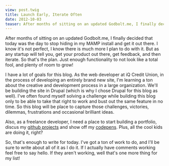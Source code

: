 ```yaml
---
view: post.twig
title: Launch Early, Iterate Often
date: 2012-10-03
teaser: After months of sitting on an updated Godbolt.me, I finally decided that today was the day to stop hiding in my MAMP install and get it out there. I know it's not perfect, I know there is much more I plan to do with it. But as any startup will tell you, get your product out there, get feedback, and then iterate. So that's the plan. Just enough functionality to not look like a total fool, and plenty of room to grow!
---
```

After months of sitting on an updated Godbolt.me, I finally decided that today was the day to stop hiding in my MAMP install and get it out there. I know it's not perfect, I know there is much more I plan to do with it. But as any startup will tell you, get your product out there, get feedback, and then iterate. So that's the plan. Just enough functionality to not look like a total fool, and plenty of room to grow!

I have a lot of goals for this blog. As the web developer at iQ Credit Union, in the process of developing an entirely brand new site, I'm learning a ton about the creative and development process in a large organization. We'll be building the site in Drupal (which is why I chose Drupal for this blog as well). I've often found myself solving a challenge while building this blog only to be able to take that right to work and bust out the same feature in no time. So this blog will be place to capture those challenges, victories, dilemmas, frustrations and occasional brilliant ideas.

Also, as a freelance developer, I need a place to start building a portfolio, discus my <a href="http://www.github.com/micahgodbolt">github projects</a> and show off my <a href="http://codepen.io/micahgodbolt">codepens</a>. Plus, all the cool kids are doing it, right?

So, that's enough to write for today. I've got a ton of work to do, and I'll be sure to write about all of it as I do it. If I actually have comments working feel free to say hello. If they aren't working, well that's one more thing for my list!
